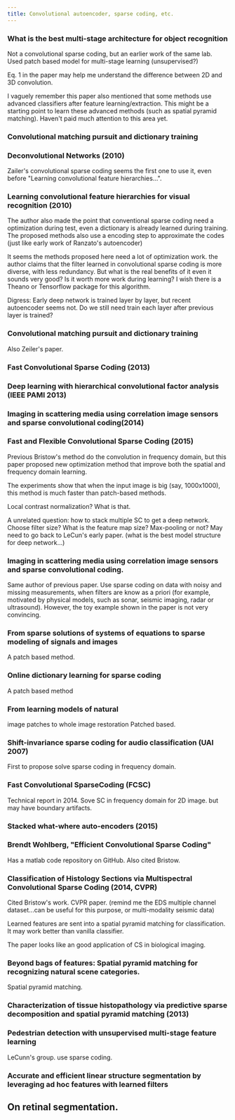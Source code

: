 ```yaml
---
title: Convolutional autoencoder, sparse coding, etc.
---
```


### What is the best multi-stage architecture for object recognition
Not a convolutional sparse coding, but an earlier work of the same lab. Used patch based model for multi-stage learning (unsupervised?)

Eq. 1 in the paper may help me understand the difference between 2D and 3D convolution.

I vaguely remember this paper also mentioned that some methods use advanced classifiers after feature learning/extraction. This might be a starting point to learn these advanced methods (such as spatial pyramid matching). Haven't paid much attention to this area yet.

### Convolutional matching pursuit and dictionary training

### Deconvolutional Networks (2010)
Zailer's convolutional sparse coding seems the first one to use it, even before "Learning convolutional feature hierarchies...".

### Learning convolutional feature hierarchies for visual recognition (2010)
The author also made the point that conventional sparse coding need a optimization during test, even a dictionary is already learned during training. The proposed methods also use a encoding step to approximate the codes (just like early work of Ranzato's autoencoder)

It seems the methods proposed here need a lot of optimization work. the author claims that the filter learned in convolutional sparse coding is more diverse, with less redundancy. But what is the real benefits of it even it sounds very good? Is it worth more work during learning? I wish there is a Theano or Tensorflow package for this algorithm.


Digress: Early deep network is trained layer by layer, but recent autoencoder seems not. Do we still need train each layer after previous layer is trained?

### Convolutional matching pursuit and dictionary training
Also Zeiler's paper.

### Fast Convolutional Sparse Coding (2013)

### Deep learning with hierarchical convolutional factor analysis (IEEE PAMI 2013)

### Imaging in scattering media using correlation image sensors and sparse convolutional coding(2014)

### Fast and Flexible Convolutional Sparse Coding (2015)
Previous Bristow's method do the convolution in frequency domain, but this paper proposed new optimization method that improve both the spatial and frequency domain learning.

The experiments show that when the input image is big (say, 1000x1000), this method is much faster than patch-based methods.

Local contrast normalization? What is that.

A unrelated question: how to stack multiple SC to get a deep network. Choose filter size? What is the feature map size? Max-pooling or not? May need to go back to LeCun's early paper. (what is the best model structure for deep network...)

### Imaging in scattering media using correlation image sensors and sparse convolutional coding.
Same author of previous paper. Use sparse coding on data with noisy and missing measurements, when filters are know as a priori (for example, motivated by physical models, such as sonar, seismic imaging, radar or ultrasound). However, the toy example shown in the paper is not very convincing.

### From sparse solutions of systems of equations to sparse modeling of signals and images
A patch based method.

### Online dictionary learning for sparse coding
A patch based method

### From learning models of natural
image patches to whole image restoration
Patched based.

### Shift-invariance sparse coding for audio classification (UAI 2007)
First to propose solve sparse coding in frequency domain.

### Fast Convolutional SparseCoding (FCSC)
Technical report in 2014. Sove SC in frequency domain for 2D image. but may have boundary artifacts.

### Stacked what-where auto-encoders (2015)

### Brendt Wohlberg, "Efficient Convolutional Sparse Coding"
Has a matlab code repository on GitHub. Also cited Bristow.

### Classification of Histology Sections via Multispectral Convolutional Sparse Coding (2014, CVPR)
Cited Bristow's work. CVPR paper. (remind me the EDS multiple channel dataset...can be useful for this purpose, or multi-modality seismic data)

Learned features are sent into a spatial pyramid matching for classification. It may work better than vanilla classifier.

The paper looks like an good application of CS in biological imaging.

### Beyond bags of features: Spatial pyramid matching for recognizing natural scene categories.
Spatial pyramid matching.

### Characterization of tissue histopathology via predictive sparse decomposition and spatial pyramid matching (2013)

### Pedestrian detection with unsupervised multi-stage feature learning
LeCunn's group. use sparse coding.

### Accurate and efficient linear structure segmentation by leveraging ad hoc features with learned filters
On retinal segmentation.
--------------------------------------------
